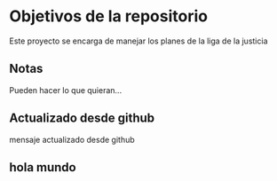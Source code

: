 # Objetivos de la repositorio

Este proyecto se encarga de manejar los planes de la liga de la justicia


## Notas
Pueden hacer lo que quieran...


## Actualizado desde github


mensaje actualizado desde github

## hola mundo
